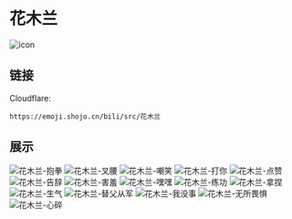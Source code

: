 # 花木兰
![icon](https://emoji.shojo.cn/bili/src/花木兰/icon.png)
## 链接
Cloudflare:
```
https://emoji.shojo.cn/bili/src/花木兰
```
## 展示
![花木兰-抱拳](https://emoji.shojo.cn/bili/src/花木兰/花木兰-抱拳.png)
![花木兰-叉腰](https://emoji.shojo.cn/bili/src/花木兰/花木兰-叉腰.png)
![花木兰-嘲笑](https://emoji.shojo.cn/bili/src/花木兰/花木兰-嘲笑.png)
![花木兰-打你](https://emoji.shojo.cn/bili/src/花木兰/花木兰-打你.png)
![花木兰-点赞](https://emoji.shojo.cn/bili/src/花木兰/花木兰-点赞.png)
![花木兰-告辞](https://emoji.shojo.cn/bili/src/花木兰/花木兰-告辞.png)
![花木兰-害羞](https://emoji.shojo.cn/bili/src/花木兰/花木兰-害羞.png)
![花木兰-嘿嘿](https://emoji.shojo.cn/bili/src/花木兰/花木兰-嘿嘿.png)
![花木兰-练功](https://emoji.shojo.cn/bili/src/花木兰/花木兰-练功.png)
![花木兰-拿捏](https://emoji.shojo.cn/bili/src/花木兰/花木兰-拿捏.png)
![花木兰-生气](https://emoji.shojo.cn/bili/src/花木兰/花木兰-生气.png)
![花木兰-替父从军](https://emoji.shojo.cn/bili/src/花木兰/花木兰-替父从军.png)
![花木兰-我没事](https://emoji.shojo.cn/bili/src/花木兰/花木兰-我没事.png)
![花木兰-无所畏惧](https://emoji.shojo.cn/bili/src/花木兰/花木兰-无所畏惧.png)
![花木兰-心碎](https://emoji.shojo.cn/bili/src/花木兰/花木兰-心碎.png)
